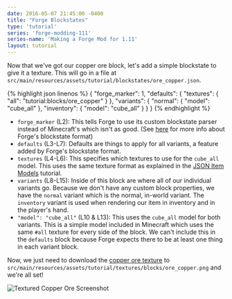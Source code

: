 ```yaml
---
date: 2016-05-07 21:45:00 -0400
title: "Forge Blockstates"
type: 'tutorial'
series: 'forge-modding-111'
series-name: 'Making a Forge Mod for 1.11'
layout: tutorial
---
```


Now that we've got our copper ore block, let's add a simple blockstate to give it a texture. This will go in a file at `src/main/resources/assets/tutorial/blockstates/ore_copper.json`.

{% highlight json linenos %}
{
	"forge_marker": 1,
	"defaults": {
		"textures": {
			"all": "tutorial:blocks/ore_copper"
		}
	},
	"variants": {
		"normal": {
			"model": "cube_all"
		},
		"inventory": {
			"model": "cube_all"
		}
	}
}
{% endhighlight %}

- `forge_marker` (L2): This tells Forge to use its custom blockstate parser instead of Minecraft's which isn't as good. (See [here](https://mcforge.readthedocs.io/en/latest/blockstates/forgeBlockstates/) for more info about Forge's blockstate format)
- `defaults` (L3-L7): Defaults are things to apply for all variants, a feature added by Forge's blockstate format.
- `textures` (L4-L6): This specifies which textures to use for the `cube_all` model. This uses the same texture format as explained in the [JSON Item Models](https://shadowfacts.net/tutorials/forge-modding-1102/json-item-models/) tutorial.
- `variants` (L8-L15): Inside of this block are where all of our individual variants go. Because we don't have any custom block properties, we have the `normal` variant which is the normal, in-world variant. The `inventory` variant is used when rendering our item in inventory and in the player's hand.
- `"model": "cube_all"` (L10 & L13): This uses the `cube_all` model for both variants. This is a simple model included in Minecraft which uses the same `#all` texture for every side of the block. We can't include this in the `defaults` block because Forge expects there to be at least one thing in each variant block.

Now, we just need to download the [copper ore texture](https://raw.githubusercontent.com/shadowfacts/TutorialMod/1.11/src/main/resources/assets/tutorial/textures/blocks/ore_copper.png) to `src/main/resources/assets/tutorial/textures/blocks/ore_copper.png` and we're all set!

![Textured Copper Ore Screenshot](http://i.imgur.com/wJ1iJUg.png)